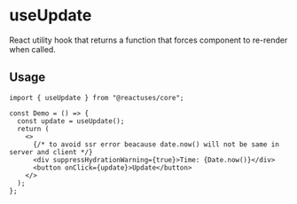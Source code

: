 # useUpdate

React utility hook that returns a function that forces component to re-render when called.

## Usage

```tsx
import { useUpdate } from "@reactuses/core";

const Demo = () => {
  const update = useUpdate();
  return (
    <>
      {/* to avoid ssr error beacause date.now() will not be same in server and client */}
      <div suppressHydrationWarning={true}>Time: {Date.now()}</div>
      <button onClick={update}>Update</button>
    </>
  );
};
```
